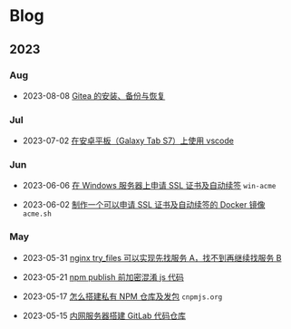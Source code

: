 # Blog

## 2023

### Aug

* 2023-08-08 [Gitea 的安装、备份与恢复](/posts/gitea-install-dump-restore)

### Jul

* 2023-07-02 [在安卓平板（Galaxy Tab S7）上使用 vscode](/posts/use-vscode-on-android-tablet)

### Jun

* 2023-06-06 [在 Windows 服务器上申请 SSL 证书及自动续签](/posts/auto-renew-ssl-on-winserver) `win-acme`

* 2023-06-02 [制作一个可以申请 SSL 证书及自动续签的 Docker 镜像](/posts/make-a-docker-image-that-auto-renew-ssl) `acme.sh`

### May

* 2023-05-31 [nginx try_files 可以实现先找服务 A，找不到再继续找服务 B](/posts/nginx-try_files-allows-to-find-a-first-and-then-b)

* 2023-05-21 [npm publish 前加密混淆 js 代码](/posts/obfuscate-js-code-before-npm-publish)

* 2023-05-17 [怎么搭建私有 NPM 仓库及发包](/posts/how-to-build-a-private-npm-registry) `cnpmjs.org`

* 2023-05-15 [内网服务器搭建 GitLab 代码仓库](/posts/build-your-own-git-server)